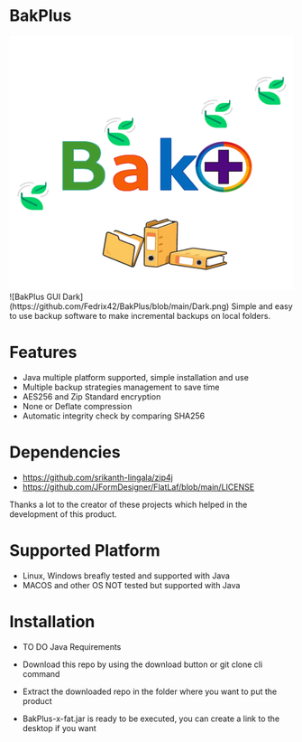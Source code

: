 # BakPlus

<img src="https://github.com/Fedrix42/BakPlus/blob/main/GHLogo.png" alt="BakPlus Logo" width="600" height="450">
![BakPlus GUI Dark](https://github.com/Fedrix42/BakPlus/blob/main/Dark.png)
Simple and easy to use backup software to make incremental backups on local folders.

 # Features

 - Java multiple platform supported, simple installation and use 
 - Multiple backup strategies management to save time
 - AES256 and Zip Standard encryption
 - None or Deflate compression
 - Automatic integrity check by comparing SHA256

# Dependencies
 - https://github.com/srikanth-lingala/zip4j
 - https://github.com/JFormDesigner/FlatLaf/blob/main/LICENSE

Thanks a lot to the creator of these projects which helped in the development of this product.

# Supported Platform

 - Linux, Windows breafly tested and supported with Java
 - MACOS and other OS NOT tested but supported with Java

# Installation
 - TO DO Java Requirements

 - Download this repo by using the download button or git clone cli command
 - Extract the downloaded repo in the folder where you want to put the product
 - BakPlus-x-fat.jar is ready to be executed, you can create a link to the desktop if you want

 
